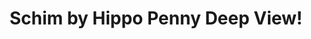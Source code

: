 ---
title: Schim by Hippo Penny Deep View!
layout: scoredetail
permalink: /meta-score/schim
header:
  teaser: /assets/images/schim.jpg
  video:
    id: cp9J11s5ssI
    provider: youtube
---